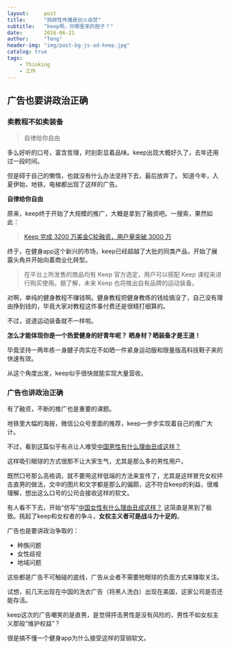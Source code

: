 ```yaml
---
layout:     post
title:      "挑衅性传播是玩火自焚"
subtitle:   "keep啊，你哪里来的胆子？"
date:       2016-06-21
author:     "Teng"
header-img: "img/post-bg-js-ad-keep.jpg"
catalog: true
tags:
    - Thinking
    - 工作
---
```

## 广告也要讲政治正确

### 卖教程不如卖装备

> 自律给你自由

多么好听的口号，富含哲理，时刻彰显着品味。keep出现大概好久了，去年还用过一段时间。

但是碍于自己的懒惰，也就没有什么办法坚持下去，最后放弃了。
知道今年，入夏伊始，地铁，电梯都出现了这样的广告。

**自律给你自由**

原来，keep终于开始了大规模的推广，大概是拿到了融资吧。一搜索，果然如此：
> [Keep 完成 3200 万美⾦C轮融资，用户量突破 3000 万](http://weibo.com/ttarticle/p/show?id=2309351000013976026383367907)

终于，在健身app这个新兴的市场，keep已经超越了大批的同类产品，开始了展露头角并开始向着商业化转型。

> 在平台上所发售的商品均有 Keep 官方选定，用户可以搭配 Keep 课程来进行购买使用。据了解，未来 Keep 也将推出自有品牌的运动装备。

对啊，单纯的健身教程不赚钱啊。健身教程把健身教练的钱给搞没了，自己没有理由挣到钱的，毕竟大家对教程这件事付费还是很精打细算的。

不过，说道运动装备就不一样啦。

**怎么才能体现你是一个热爱健身的好青年呢？**
**晒身材？晒装备才是王道！**

毕竟坚持一两年练一身腱子肉实在不如晒一件紧身运动服和限量版高科技鞋子来的快速有效。

从这个角度出发，keep似乎很快就能实现大量营收。


### 广告也讲政治正确

有了融资，不断的推广也是重要的课题。


地铁里大幅的海报，微信公众号里面的推荐，keep一步步实现着自己的推广大计。

不过，看到这篇似乎有点让人难受[中国男性有什么理由丑成这样？](http://mp.weixin.qq.com/s?__biz=MzA4NjYwMDgwMw==&mid=2653488373&idx=1&sn=256cc6e4054ed1b892404ee054a6394d&scene=2&srcid=0616LFBLR41p88FLfSRDlihk&from=timeline&isappinstalled=0)

这样吸引眼球的方式很那不让大家生气，尤其是那么多的男性用户。

既然口号那么高格调，就不要用这样低端的方法来宣传了，尤其是这样冒充女权抨击直男的做法，文中的图片和文字都是那么的偏颇，这不符合keep的利益，很难理解，想出这么口号的公司会接收这样的软文。

有人看不下去，开始“仿写”[中国女性有什么理由丑成这样？](http://weibo.com/ttarticle/p/show?id=2309403988750744067809)
这简直是黑到了极致。挑起了keep和女权者的争斗，**女权主义者可是战斗力十足的**。

广告也是要讲政治争取的：
- 种族问题
- 女性歧视
- 地域问题

这些都是广告不可触碰的底线，广告从业者不需要抢眼球的负面方式来赚取关注。

试想，前几天出现在中国的洗衣广告（将黑人洗白）出现在美国，这家公司是否还能存活。

keep这次的广告嘲笑的是直男，是觉得抨击男性是没有风险的，男性不如女权主义那般“维护权益”？

很是搞不懂一个健身app为什么接受这样的营销软文。
